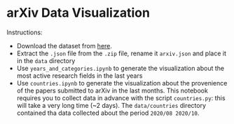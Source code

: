 # arXiv Data Visualization

Instructions:
- Download the dataset from [here](https://www.kaggle.com/Cornell-University/arxiv/).
- Extract the `.json` file from the `.zip` file, rename it `arxiv.json` and place it in the `data` directory
- Use `years_and_categories.ipynb` to generate the visualization about the most active research fields in the last years
- Use `countries.ipynb` to generate the visualization about the provenience of the papers submitted to arXiv in the last months. This notebook requires you to collect data in advance with the script `countries.py`: this will take a very long time (~2 days). The `data/countries` directory contained tha data collected about the period `2020/08 2020/10`.
